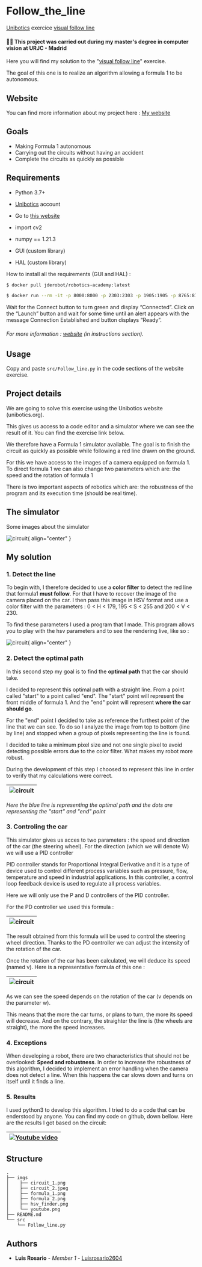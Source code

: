 # Follow_the_line
[Unibotics](https://unibotics.org) exercice [visual follow line](https://unibotics.org/academy/exercise/follow_line/)

#### 👨‍🎓 This project was carried out during my master's degree in computer vision at URJC - Madrid 

Here you will find my solution to the "[visual follow line](https://unibotics.org/academy/exercise/follow_line/)" exercise.

The goal of this one is to realize an algorithm allowing a formula 1 to be autonomous.

## Website

You can find more information about my project here : [My website](https://poubelle2604.wixsite.com/luis-2022-robotica/visual-follow-line)

## Goals

- Making Formula 1 autonomous
- Carrying out the circuits without having an accident
- Complete the circuits as quickly as possible

## Requirements

* Python 3.7+
* [Unibotics](https://unibotics.org) account
* Go to [this website](https://unibotics.org/academy/exercise/follow_line/)


* import cv2
* numpy == 1.21.3
* GUI (custom library)
* HAL (custom library)

How to install all the requirements (GUI and HAL) :
```bash
$ docker pull jderobot/robotics-academy:latest
```
```bash
$ docker run --rm -it -p 8000:8000 -p 2303:2303 -p 1905:1905 -p 8765:8765 -p 6080:6080 -p 1108:1108 jderobot/robotics-academy
```
Wait for the Connect button to turn green and display “Connected”. Click on the “Launch” button and wait for some time until an alert appears with the message Connection Established and button displays “Ready”.

###### For more information : [website](https://unibotics.org/academy/exercise/follow_line/) (in instructions section). 

## Usage

Copy and paste ```src/Follow_line.py``` in the code sections of the website exercise.

## Project details

We are going to solve this exercise using the Unibotics website (unibotics.org). 

This gives us access to a code editor and a simulator where we can see the result of it. You can find the exercise link below.


We therefore have a Formula 1 simulator available. The goal is to finish the circuit as quickly as possible while following a red line drawn on the ground.

For this we have access to the images of a camera equipped on formula 1. To direct formula 1 we can also change two parameters which are: the speed and the rotation of formula 1



There is two important aspects of robotics which are: the robustness of the program and its execution time (should be real time).


## The simulator

Some images about the simulator

![circuit](./imgs/circuit_1.png){ align="center" }



## My solution

### 1. Detect the line

To begin with, I therefore decided to use a **color filter** to detect the red line that formula1 **must follow**.
For that I have to recover the image of the camera placed on the car.
I then pass this image in HSV format and use a color filter with the parameters : 0 < H < 179, 195 < S < 255 and 200 < V < 230.

To find these parameters I used a program that I made.
This program allows you to play with the hsv parameters and to see the rendering live, like so :

![circuit](./imgs/hsv_finder.png){ align="center" }

### 2. Detect the optimal path

In this second step my goal is to find the **optimal path** that the car should take.

I decided to represent this optimal path with a straight line. 
From a point called "start" to a point called "end". The "start" point will represent the front middle of formula 1.
And the "end" point will represent **where the car should go**.

For the "end" point I decided to take as reference the furthest point of the line that we can see.
To do so I analyze the image from top to bottom (line by line) and stopped when a group of pixels representing the line is found.

I decided to take a minimum pixel size and not one single pixel to avoid detecting possible errors due to the color filter.
What makes my robot more robust.

During the development of this step I choosed to represent this line in order to verify that my calculations were correct.

| ![circuit](./imgs/circuit_2.jpeg) |
| :--: |

*Here the blue line is representing the optimal path and the dots are representing the "start" and "end" point*

### 3. Controling the car

This simulator gives us acces to two parameters : the speed and direction of the car (the steering wheel).
For the direction (which we will denote W) we will use a PID controller

PID controller stands for Proportional Integral Derivative and it is a type of device used to control different process variables such as pressure, flow, temperature and speed in industrial applications. In this controller, a control loop feedback device is used to regulate all process variables.

Here we will only use the P and D controllers of the PID controller.

For the PD controller we used this formula :

| ![circuit](./imgs/formula_1.png) |
| :--: |

The result obtained from this formula will be used to control the steering wheel direction.
Thanks to the PD controller we can adjust the intensity of the rotation of the car.

Once the rotation of the car has been calculated, we will deduce its speed (named v). Here is a representative formula of this one :

| ![circuit](./imgs/formula_2.png) |
| :--: |

As we can see the speed depends on the rotation of the car (v depends on the parameter w).

This means that the more the car turns, or plans to turn, the more its speed will decrease.
And on the contrary, the straighter the line is (the wheels are straight), the more the speed increases.

### 4. Exceptions

When developing a robot, there are two characteristics that should not be overlooked: **Speed and robustness**.
In order to increase the robustness of this algorithm, I decided to implement an error handling when the camera does not detect a line.
When this happens the car slows down and turns on itself until it finds a line.

### 5. Results

I used python3 to develop this algorithm.
I tried to do a code that can be enderstood by anyone. You can find my code on github, down bellow.
Here are the results I got based on the circuit:


| [![Youtube video](./imgs/youtube.png)](https://www.youtube.com/watch?v=vmA412SsqdQ&ab_channel=Luis) |
| :--: |

## Structure

    .
    ├── imgs
    │    ├── circuit_1.png
    │    ├── circuit_2.jpeg
    │    ├── formula_1.png
    │    ├── formula_2.png
    │    ├── hsv_finder.png
    │    └── youtube.png
    ├── README.md
    └── src
        └── Follow_line.py

## Authors

* **Luis Rosario** - *Member 1* - [Luisrosario2604](https://github.com/Luisrosario2604)
